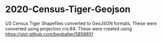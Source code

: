 # 2020-Census-Tiger-Geojson
US Census Tiger Shapefiles converted to GeoJSON formats. These were converted using projection crs:84.  These were created using https://gist.github.com/benbalter/5858851
